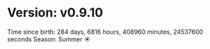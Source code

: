 # Version: v0.9.10
Time since birth: 284 days, 6816 hours, 408960 minutes, 24537600 seconds
Season: Summer ☀️
